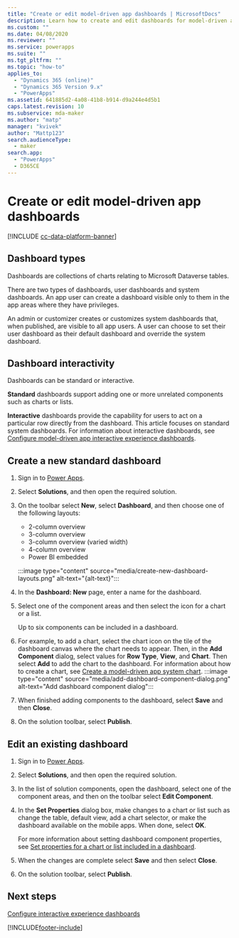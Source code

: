 ```yaml
---
title: "Create or edit model-driven app dashboards | MicrosoftDocs"
description: Learn how to create and edit dashboards for model-driven apps
ms.custom: ""
ms.date: 04/08/2020
ms.reviewer: ""
ms.service: powerapps
ms.suite: ""
ms.tgt_pltfrm: ""
ms.topic: "how-to"
applies_to: 
  - "Dynamics 365 (online)"
  - "Dynamics 365 Version 9.x"
  - "PowerApps"
ms.assetid: 641885d2-4a08-41b8-b914-d9a244e4d5b1
caps.latest.revision: 10
ms.subservice: mda-maker
ms.author: "matp"
manager: "kvivek"
author: "Mattp123"
search.audienceType: 
  - maker
search.app: 
  - "PowerApps"
  - D365CE
---
```

# Create or edit model-driven app dashboards

[!INCLUDE [cc-data-platform-banner](../../includes/cc-data-platform-banner.md)]
## Dashboard types

Dashboards are collections of charts relating to Microsoft Dataverse tables.

There are two types of dashboards, user dashboards and system dashboards. An app user can create a dashboard visible only to them in the app areas where they have privileges.

An admin or customizer creates or customizes system dashboards that, when published, are visible to all app users. A user can choose to set their user dashboard as their default dashboard and override the system dashboard.

## Dashboard interactivity

Dashboards can be standard or interactive.

**Standard** dashboards support adding one or more unrelated components such as charts or lists.

**Interactive** dashboards provide the capability for users to act on a particular row directly from the dashboard. This article focuses on standard system dashboards. For information about interactive dashboards, see [Configure model-driven app interactive experience dashboards](configure-interactive-experience-dashboards.md).
  
## Create a new standard dashboard  
  
1. Sign in to [Power Apps](https://make.powerapps.com/?utm_source=padocs&utm_medium=linkinadoc&utm_campaign=referralsfromdoc).
  
1. Select **Solutions**, and then open the required solution.

1. On the toolbar select **New**, select **Dashboard**, and then choose one of the following layouts:

   - 2-column overview
   - 3-column overview
   - 3-column overview (varied width)
   - 4-column overview
   - Power BI embedded
  
    :::image type="content" source="media/create-new-dashboard-layouts.png" alt-text="{alt-text}":::

1. In the **Dashboard: New** page, enter a name for the dashboard.
1. Select one of the component areas and then select the icon for a chart or a list.  
  
     Up to six components can be included in a dashboard.  
  
1. For example, to add a chart, select the chart icon on the tile of the dashboard canvas where the chart needs to appear. Then, in the **Add Component** dialog, select values for **Row Type**, **View**, and **Chart**. Then select **Add** to add the chart to the dashboard. For information about how to create a chart, see [Create a model-driven app system chart](create-edit-system-chart.md).
:::image type="content" source="media/add-dashboard-component-dialog.png" alt-text="Add dashboard component dialog":::  

1. When finished adding components to the dashboard, select **Save** and then **Close**.  

1. On the solution toolbar, select **Publish**.
  
## Edit an existing dashboard  
  
1. Sign in to [Power Apps](https://make.powerapps.com/?utm_source=padocs&utm_medium=linkinadoc&utm_campaign=referralsfromdoc).

1. Select **Solutions**, and then open the required solution.  

1. In the list of solution components, open the dashboard, select one of the component areas, and then on the toolbar select **Edit Component**.  
  
1. In the **Set Properties** dialog box, make changes to a chart or list such as change the table, default view, add a chart selector, or make the dashboard available on the mobile apps. When done, select **OK**.  
  
     For more information about setting dashboard component properties, see [Set properties for a chart or list included in a dashboard](set-properties-chart-list-included-dashboard.md).  
  
1. When the changes are complete select **Save** and then select **Close**.

1. On the solution toolbar, select **Publish**.  
  
## Next steps

[Configure interactive experience dashboards](configure-interactive-experience-dashboards.md)

[!INCLUDE[footer-include](../../includes/footer-banner.md)]

